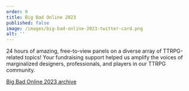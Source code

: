 ```yaml
---
order: 0
title: Big Bad Online 2023
published: false
image: /images/big-bad-online-2023-twitter-card.png
alt: ''
---
```


24 hours of amazing, free-to-view panels on a diverse array of TTRPG-related topics! Your fundraising support helped us amplify the voices of marginalized designers, professionals, and players in our TTRPG community.

[Big Bad Online 2023 archive](https://www.youtube.com/playlist?list=PLY22glPJVwSLz3itLhB3R4P35xEemHUqK)
